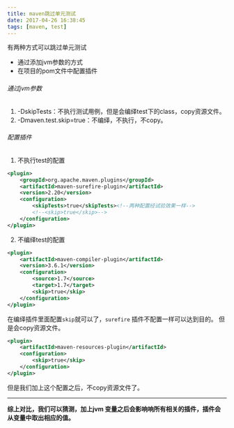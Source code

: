 ```yaml
---
title: maven跳过单元测试
date: 2017-04-26 16:38:45
tags: [maven, test]
---
```


有两种方式可以跳过单元测试
- 通过添加jvm参数的方式
- 在项目的pom文件中配置插件

###### 通过jvm参数
1. -DskipTests：不执行测试用例，但是会编绎test下的class，copy资源文件。
2. -Dmaven.test.skip=true：不编绎，不执行，不copy。


###### 配置插件
1. 不执行test的配置

```xml
<plugin>
    <groupId>org.apache.maven.plugins</groupId>
    <artifactId>maven-surefire-plugin</artifactId>
    <version>2.20</version>
    <configuration>
        <skipTests>true</skipTests><!--两种配置经试验效果一样-->
        <!--<skip>true</skip>-->
    </configuration>
</plugin>
```

2. 不编绎test的配置

```xml
<plugin>
    <artifactId>maven-compiler-plugin</artifactId>
    <version>3.6.1</version>
    <configuration>
        <source>1.7</source>
        <target>1.7</target>
        <skip>true</skip>
    </configuration>
</plugin>

```
在编绎插件里面配置`skip`就可以了，`surefire` 插件不配置一样可以达到目的。
但是会copy资源文件。
```xml
<plugin>
    <artifactId>maven-resources-plugin</artifactId>
    <configuration>
        <skip>true</skip>
    </configuration>
</plugin>
```
但是我们加上这个配置之后，不copy资源文件了。

---
**综上对比，我们可以猜测，加上jvm 变量之后会影响响所有相关的插件，插件会从变量中取出相应的值。**